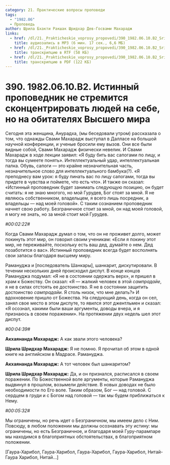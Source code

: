 ```yaml
---
category: 21. Практические вопросы проповеди
tags:
  - "1982.06"
  - Проповедь
author: Шрила Бхакти Ракшак Шридхар Дев-Госвами Махарадж
links:
  - href: /dl/21._Prakticheskie_voprosy_propovedi/390_1982.06.10.B2_SridharMj_Istinnyj_propovednik_ne_stremitsja_skoncentrirovat_ljudej_na_sebe_no_na_obitateljah_Vysshego_mira.mp3
    title: аудиозапись в MP3 (6 мин. 17 сек., 6,6 МБ)
  - href: /dl/21._Prakticheskie_voprosy_propovedi/390_1982.06.10.B2_SridharMj_Istinnyj_propovednik_ne_stremitsja_skoncentrirovat_ljudej_na_sebe_no_na_obitateljah_Vysshego_mira.rtf
    title: транскрипцию в RTF (58 КБ)
  - href: /dl/21._Prakticheskie_voprosy_propovedi/390_1982.06.10.B2_SridharMj_Istinnyj_propovednik_ne_stremitsja_skoncentrirovat_ljudej_na_sebe_no_na_obitateljah_Vysshego_mira.pdf
    title: транскрипцию в PDF (122 КБ)
---
```


# 390. 1982.06.10.B2. Истинный проповедник не стремится сконцентрировать людей на себе, но на обитателях Высшего мира

Сегодня эта женщина, Анурадха, (мы беседовали утром) рассказала о том, что однажды Свами Махарадж выступал в Далласе на большой научной конференции, и ученые бросили ему вызов. Они все были видные собой, Свами Махарадж физически невелик. И Свами Махарадж в ходе лекции заявил: «Я буду бить вас сапогами по лицу, и тогда вы сумеете понять». Интеллектуальный удар, интеллектуальная палка. Обувь, сапоги — это крайне незначительная часть, незначительное слово для интеллектуального бамбука(?). «Я преподнесу вам урок: я буду пинать вас по лицу сапогами, тогда вы придете в чувства и поймете, что есть что». И также он сказал: «Истинный проповедник будет занимать следующую позицию, он будет считать: я не знаю многого, но мой Гурудев, Бог стоят за мной. Я не являюсь собственником, владельцем, я всего лишь посредник, а владельцы — над моей головой». С таким сознанием проповедник начнет свою работу. Безграничное стоит за мной, он над моей головой, я могу не знать, но за мной стоит мой Гурудев.

*#00:02:22#*

Когда Свами Махарадж думал о том, что он не проживет долго, может покинуть этот мир, он говорил своим ученикам: «Если я покину этот мир, не переживайте, поскольку есть ваш дед, думайте о нем. Дед позаботится о вас». Истинный проповедник всегда будет восполнять свои запасы благодаря высшему миру.

Рамануджа и [последователь Шанкары], шанкарит, дискутировали. В течении нескольких дней происходил диспут. В конце концов Рамануджа подумал: «Я не в состоянии одержать верх», и пришел в храм к Божеству. Он сказал: «Я — жалкий человек в этой *сампрадайе*, я не в силах отстоять ее достоинство. Я не в состоянии защитить достоинство *сампрадайи*. Я столь низок, что мне делать?» И вдохновение пришло от Божества. На следующий день, когда он сел, занял свое место в этом диспуте, то явился этот джентльмен и сказал: «Я осознал, какими были ваши аргументы, доводы вчера, и я признаюсь в своем поражении». На протяжении двух недель шел этот диспут.

*#00:04:39#*

**Акхаянанда Махарадж:** А как звали этого человека?

**Шрила Шридхар Махарадж:** Я не помню. Я прочитал об этом в одной книге на английском в Мадрасе. Рамануджа.

**Акхаянанда Махарадж:** А тот человек был шанкаритом?

**Шрила Шридхар Махарадж:** Да, и он признался, расписался в своем поражении. По Божественной воле аргументы, которые Рамануджа выдвинул в прошлом, возымели действие. В новых доводах не было необходимости по Его воле. Таким образом, Бог — над головой. С сердцем в груди и с Богом над головой — так мы будем приближаться к Нему.

*#00:05:32#*

Мы ограничены, но речь идет о Безграничном, мы имеем дело с Ним. Повсюду, в любом положении мы должны осознавать эту истину: мы ограничены, но есть Безграничное, и благодаря моей Гуру-парампаре мы находимся в благоприятных обстоятельствах, в благоприятном положении.

[Гаура-Харибол, Гаура-Харибол, Гаура-Харибол, Гаура-Харибол, Нитай-Гаура Харибол, Нитай…]

